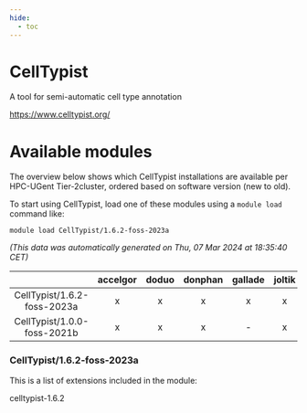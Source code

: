 ```yaml
---
hide:
  - toc
---
```


CellTypist
==========


A tool for semi-automatic cell type annotation

https://www.celltypist.org/
# Available modules


The overview below shows which CellTypist installations are available per HPC-UGent Tier-2cluster, ordered based on software version (new to old).

To start using CellTypist, load one of these modules using a `module load` command like:

```shell
module load CellTypist/1.6.2-foss-2023a
```

*(This data was automatically generated on Thu, 07 Mar 2024 at 18:35:40 CET)*  

| |accelgor|doduo|donphan|gallade|joltik|skitty|
| :---: | :---: | :---: | :---: | :---: | :---: | :---: |
|CellTypist/1.6.2-foss-2023a|x|x|x|x|x|x|
|CellTypist/1.0.0-foss-2021b|x|x|x|-|x|x|


### CellTypist/1.6.2-foss-2023a

This is a list of extensions included in the module:

celltypist-1.6.2